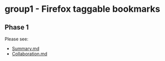 # group1 - Firefox taggable bookmarks 

## Phase 1  
Please see:  

- [Summary.md](Summary.md)
- [Collaboration.md](Collaboration.md)
